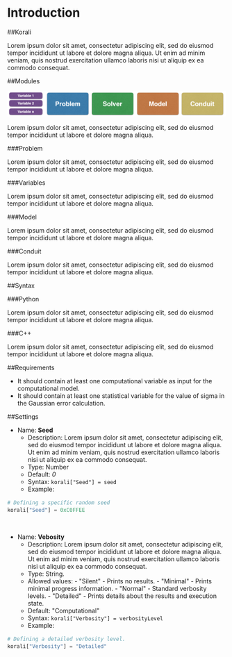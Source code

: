 # Introduction
				   
##Korali

Lorem ipsum dolor sit amet, consectetur adipiscing elit, sed do eiusmod tempor incididunt ut labore et dolore magna aliqua. Ut enim ad minim veniam, quis nostrud exercitation ullamco laboris nisi ut aliquip ex ea commodo consequat.
   	  
##Modules
   
![](modules.png)
   
Lorem ipsum dolor sit amet, consectetur adipiscing elit, sed do eiusmod tempor incididunt ut labore et dolore magna aliqua.
	
###Problem

Lorem ipsum dolor sit amet, consectetur adipiscing elit, sed do eiusmod tempor incididunt ut labore et dolore magna aliqua.

###Variables

Lorem ipsum dolor sit amet, consectetur adipiscing elit, sed do eiusmod tempor incididunt ut labore et dolore magna aliqua.

###Model
 
Lorem ipsum dolor sit amet, consectetur adipiscing elit, sed do eiusmod tempor incididunt ut labore et dolore magna aliqua.


###Conduit

Lorem ipsum dolor sit amet, consectetur adipiscing elit, sed do eiusmod tempor incididunt ut labore et dolore magna aliqua.

##Syntax

###Python

Lorem ipsum dolor sit amet, consectetur adipiscing elit, sed do eiusmod tempor incididunt ut labore et dolore magna aliqua.

###C++

Lorem ipsum dolor sit amet, consectetur adipiscing elit, sed do eiusmod tempor incididunt ut labore et dolore magna aliqua.

##Requirements

+ It should contain at least one computational variable as input for the computational model.
+ It should contain at least one statistical variable for the value of sigma in the Gaussian error calculation.

##Settings

+ Name: **Seed**
     - Description: Lorem ipsum dolor sit amet, consectetur adipiscing elit, sed do eiusmod tempor incididunt ut labore et dolore magna aliqua. Ut enim ad minim veniam, quis nostrud exercitation ullamco laboris nisi ut aliquip ex ea commodo consequat.
     - Type: Number
	 - Default: *0*
	 - Syntax: `korali["Seed"] = seed`
	 - Example:
	 
```python
# Defining a specific random seed
korali["Seed"] = 0xC0FFEE
```

<br>
	 
+ Name: **Vebosity**
     - Description: Lorem ipsum dolor sit amet, consectetur adipiscing elit, sed do eiusmod tempor incididunt ut labore et dolore magna aliqua. Ut enim ad minim veniam, quis nostrud exercitation ullamco laboris nisi ut aliquip ex ea commodo consequat.
     - Type: String. 
	 - Allowed values:
	       - "Silent" - Prints no results.
		   - "Minimal" - Prints minimal progress information.
		   - "Normal" - Standard verbosity levels.
		   - "Detailed" - Prints details about the results and execution state.
	 - Default: "Computational"
	 - Syntax: `korali["Verbosity"] = verbosityLevel`
	 - Example:
	 
```python
# Defining a detailed verbosity level.
korali["Verbosity"] = "Detailed"
```